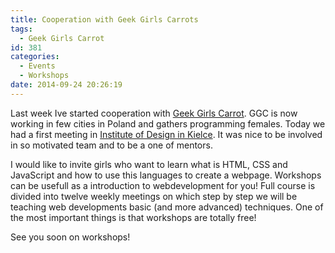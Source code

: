 ```yaml
---
title: Cooperation with Geek Girls Carrots
tags:
  - Geek Girls Carrot
id: 381
categories:
  - Events
  - Workshops
date: 2014-09-24 20:26:19
---
```


Last week Ive started cooperation with [Geek Girls Carrot](http://geekgirlscarrots.pl/ "Geek Girls Carrots"). GGC is now working in few cities in Poland and gathers programming females. Today we had a first meeting in [Institute of Design in Kielce](http://www.idkielce.pl/en/ "Institute of Design in Kielce"). It was nice to be involved in so motivated team and to be a one of mentors. 

I would like to invite girls who want to learn what is HTML, CSS and JavaScript and how to use this languages to create a webpage. Workshops can be usefull as a introduction to webdevelopment for you! Full course is divided into twelve weekly meetings on which step by step we will be teaching web developments basic (and more advanced) techniques. One of the most important things is that workshops are totally free!

See you soon on workshops!